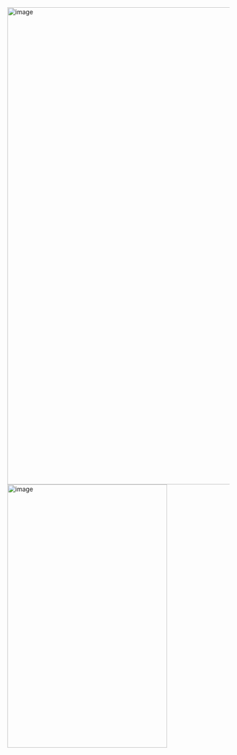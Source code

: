 <img width="1504" height="1082" alt="image" src="https://github.com/user-attachments/assets/149b598d-cffc-4aa7-a9e6-05b098e8e492" />
<img width="362" height="597" alt="image" src="https://github.com/user-attachments/assets/43b30257-300f-4ec3-aadc-173748d22608" />
